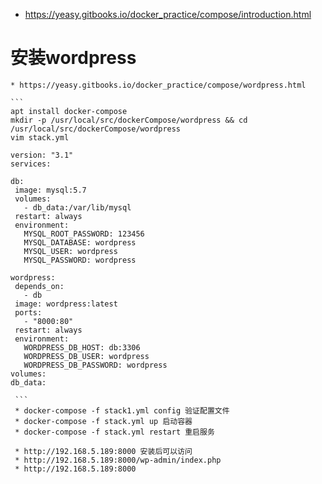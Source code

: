 * https://yeasy.gitbooks.io/docker_practice/compose/introduction.html

# 安装wordpress
    * https://yeasy.gitbooks.io/docker_practice/compose/wordpress.html
    
    ```
    apt install docker-compose
    mkdir -p /usr/local/src/dockerCompose/wordpress && cd /usr/local/src/dockerCompose/wordpress
    vim stack.yml
    
   ```
version: "3.1"
services:

  db:
    image: mysql:5.7
    volumes:
      - db_data:/var/lib/mysql
    restart: always
    environment:
      MYSQL_ROOT_PASSWORD: 123456
      MYSQL_DATABASE: wordpress
      MYSQL_USER: wordpress
      MYSQL_PASSWORD: wordpress

  wordpress:
    depends_on:
      - db
    image: wordpress:latest
    ports:
      - "8000:80"
    restart: always
    environment:
      WORDPRESS_DB_HOST: db:3306
      WORDPRESS_DB_USER: wordpress
      WORDPRESS_DB_PASSWORD: wordpress
volumes:
   db_data:
           
    ```
    * docker-compose -f stack1.yml config 验证配置文件
    * docker-compose -f stack.yml up 启动容器
    * docker-compose -f stack.yml restart 重启服务
    
    * http://192.168.5.189:8000 安装后可以访问
    * http://192.168.5.189:8000/wp-admin/index.php
    * http://192.168.5.189:8000
    